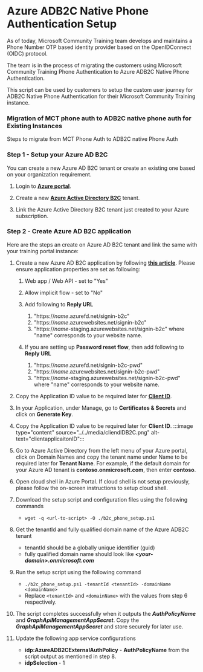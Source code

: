 # Azure ADB2C Native Phone Authentication Setup
As of today, Microsoft Community Training team develops and maintains a Phone Number OTP based identity provider based on the OpenIDConnect (OIDC) protocol. 

The team is in the process of migrating the customers using Microsoft Community Training Phone Authentication to Azure ADB2C Native Phone Authentication.

This script can be used by customers to setup the custom user journey for ADB2C Native Phone Authentication for their Microsoft Community Training instance.

### Migration of MCT phone auth to ADB2C native phone auth for Existing Instances
Steps to migrate from MCT Phone Auth to ADB2C native Phone Auth

### Step 1 - Setup your Azure AD B2C

You can create a new Azure AD B2C tenant or create an existing one based on your organization requirement.

1. Login to [**Azure portal**](https://portal.azure.com/).

2. Create a new [**Azure Active Directory B2C**](/azure/active-directory-b2c/tutorial-create-tenant)  tenant.

3. Link the Azure Active Directory B2C tenant just created to your Azure subscription.  

### Step 2 - Create Azure AD B2C application

Here are the steps an create on Azure AD B2C tenant and link the same with your training portal instance:

1. Create a new Azure AD B2C application by following [**this article**](/azure/active-directory-b2c/tutorial-register-applications). Please ensure application properties are set as following:
    1. Web app / Web API - set to "Yes"
    2. Allow implicit flow - set to "No"
    3. Add following to **Reply URL**
        1. "https://*name*.azurefd.net/signin-b2c"
        2. "https://*name*.azurewebsites.net/signin-b2c"
        3. "https://*name*-staging.azurewebsites.net/signin-b2c"
    where "name" corresponds to your website name.

    4. If you are setting up **Password reset flow**, then add following to **Reply URL**
        1. "https://*name*.azurefd.net/signin-b2c-pwd"
        2. "https://*name*.azurewebsites.net/signin-b2c-pwd"
        3. "https://*name*-staging.azurewebsites.net/signin-b2c-pwd"  
    where "name" corresponds to your website name.

2. Copy the Application ID value to be required later for [**Client ID**](https://learn.microsoft.com/en-us/azure/industry/training-services/microsoft-community-training/infrastructure-management/install-your-platform-instance/configure-login-social-work-school-account#step-2---create-azure-ad-b2c-application).

1. In your Application, under Manage, go to **Certificates & Secrets** and click on **Generate Key**.

1.  Copy the Application ID value to be required later for **Client ID**.
    :::image type="content" source="../../media/cliendIDB2C.png" alt-text="clientapplicaitonID":::

1. Go to Azure Active Directory from the left menu of your Azure portal, click on Domain Names and copy the tenant name under Name to be required later for **Tenant Name**. For example, if the default domain for your Azure AD tenant is **contoso.onmicrosoft.com**, then enter **contoso**.

1. Open cloud shell in Azure Portal. If cloud shell is not setup previously, please follow the on-screen instructions to setup cloud shell.

1. Download the setup script and configuration files using the following commands
    - `wget -q <url-to-script> -O ./b2c_phone_setup.ps1`

1. Get the tenantId and fully qualified domain name of the Azure ADB2C tenant
    - tenantId should be a globally unique identifier (guid)
    - fully qualified domain name should look like ***\<your-domain\>.onmicrosoft.com***
    
1. Run the setup script using the following command
    - `./b2c_phone_setup.ps1 -tenantId <tenantId> -domainName <domainName>`
    - Replace `<tenantId>` and `<domainName>` with the values from step 6 respectively.
    
1. The script completes successfully when it outputs the ***AuthPolicyName*** and ***GraphApiManagementAppSecret***. Copy the ***GraphApiManagementAppSecret*** and store securely for later use.

1. Update the following app service configurations
    - **idp:AzureADB2CExternalAuthPolicy** - **AuthPolicyName** from the script output as mentioned in step 8.
    - **idpSelection** - 1